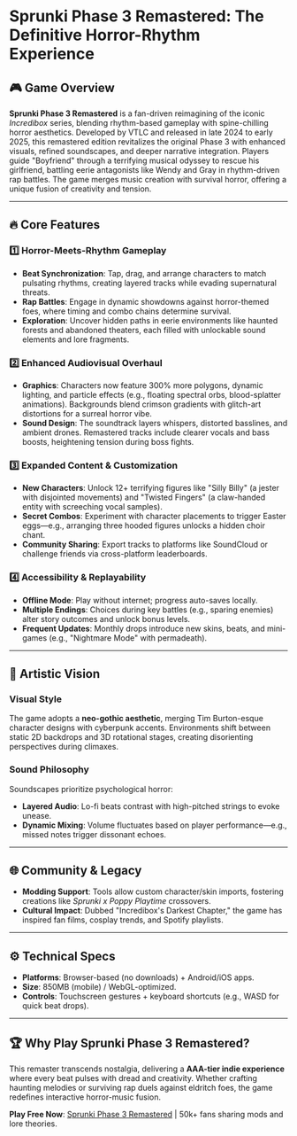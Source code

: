 # Sprunki Phase 3 Remastered: The Definitive Horror-Rhythm Experience

## 🎮 Game Overview  
**Sprunki Phase 3 Remastered** is a fan-driven reimagining of the iconic *Incredibox* series, blending rhythm-based gameplay with spine-chilling horror aesthetics. Developed by VTLC and released in late 2024 to early 2025, this remastered edition revitalizes the original Phase 3 with enhanced visuals, refined soundscapes, and deeper narrative integration. Players guide "Boyfriend" through a terrifying musical odyssey to rescue his girlfriend, battling eerie antagonists like Wendy and Gray in rhythm-driven rap battles. The game merges music creation with survival horror, offering a unique fusion of creativity and tension.

---

## 🔥 Core Features  

### 1️⃣ **Horror-Meets-Rhythm Gameplay**  
- **Beat Synchronization**: Tap, drag, and arrange characters to match pulsating rhythms, creating layered tracks while evading supernatural threats.  
- **Rap Battles**: Engage in dynamic showdowns against horror-themed foes, where timing and combo chains determine survival.  
- **Exploration**: Uncover hidden paths in eerie environments like haunted forests and abandoned theaters, each filled with unlockable sound elements and lore fragments.  

### 2️⃣ **Enhanced Audiovisual Overhaul**  
- **Graphics**: Characters now feature 300% more polygons, dynamic lighting, and particle effects (e.g., floating spectral orbs, blood-splatter animations). Backgrounds blend crimson gradients with glitch-art distortions for a surreal horror vibe.  
- **Sound Design**: The soundtrack layers whispers, distorted basslines, and ambient drones. Remastered tracks include clearer vocals and bass boosts, heightening tension during boss fights.  

### 3️⃣ **Expanded Content & Customization**  
- **New Characters**: Unlock 12+ terrifying figures like "Silly Billy" (a jester with disjointed movements) and "Twisted Fingers" (a claw-handed entity with screeching vocal samples).  
- **Secret Combos**: Experiment with character placements to trigger Easter eggs—e.g., arranging three hooded figures unlocks a hidden choir chant.  
- **Community Sharing**: Export tracks to platforms like SoundCloud or challenge friends via cross-platform leaderboards.  

### 4️⃣ **Accessibility & Replayability**  
- **Offline Mode**: Play without internet; progress auto-saves locally.  
- **Multiple Endings**: Choices during key battles (e.g., sparing enemies) alter story outcomes and unlock bonus levels.  
- **Frequent Updates**: Monthly drops introduce new skins, beats, and mini-games (e.g., "Nightmare Mode" with permadeath).  

---

## 🎨 Artistic Vision  
### **Visual Style**  
The game adopts a **neo-gothic aesthetic**, merging Tim Burton-esque character designs with cyberpunk accents. Environments shift between static 2D backdrops and 3D rotational stages, creating disorienting perspectives during climaxes.  

### **Sound Philosophy**  
Soundscapes prioritize psychological horror:  
- **Layered Audio**: Lo-fi beats contrast with high-pitched strings to evoke unease.  
- **Dynamic Mixing**: Volume fluctuates based on player performance—e.g., missed notes trigger dissonant echoes.  

---

## 🌐 Community & Legacy  
- **Modding Support**: Tools allow custom character/skin imports, fostering creations like *Sprunki x Poppy Playtime* crossovers.  
- **Cultural Impact**: Dubbed "Incredibox's Darkest Chapter," the game has inspired fan films, cosplay trends, and Spotify playlists.  

---

## ⚙️ Technical Specs  
- **Platforms**: Browser-based (no downloads) + Android/iOS apps.  
- **Size**: 850MB (mobile) / WebGL-optimized.  
- **Controls**: Touchscreen gestures + keyboard shortcuts (e.g., WASD for quick beat drops).  

---

## 🏆 Why Play Sprunki Phase 3 Remastered?  
This remaster transcends nostalgia, delivering a **AAA-tier indie experience** where every beat pulses with dread and creativity. Whether crafting haunting melodies or surviving rap duels against eldritch foes, the game redefines interactive horror-music fusion.  

**Play Free Now**: [Sprunki Phase 3 Remastered](https://sprunkiphase3remastered.pages.dev) | 50k+ fans sharing mods and lore theories.  
